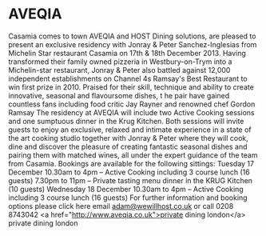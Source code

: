 AVEQIA
======

Casamia comes to town    AVEQIA and HOST Dining solutions, are pleased to present an exclusive residency with Jonray &amp; Peter Sanchez-Inglesias from Michelin Star restaurant Casamia on 17th &amp; 18th December 2013.    Having transformed their family owned pizzeria in Westbury-on-Trym  into a Michelin-star restaurant, Jonray &amp; Peter also battled against  12,000 independent establishments on Channel 4s Ramsay's Best Restaurant to win first prize in 2010. Praised for their skill, technique and ability to create innovative, seasonal and flavoursome dishes, t he pair have gained countless fans including food critic Jay Rayner and renowned chef Gordon Ramsay    The residency at AVEQIA will include two Active Cooking sessions and one sumptuous dinner in the Krug Kitchen. Both sessions will  invite guests  to enjoy an exclusive, relaxed and intimate experience in a state of the art cooking studio together with Jonray &amp; Peter where they will  cook, dine and discover the pleasure of creating fantastic seasonal dishes and pairing them with matched wines, all under the expert guidance of the team from Casamia.     Bookings are available for the following sittings:    Tuesday 17 December       10.30am to 4pm – Active Cooking including 3 course lunch (16 guests)       7.30pm to 11pm – Private tasting menu dinner in the KRUG Kitchen (10 guests)          Wednesday 18 December        10.30am to 4pm – Active Cooking including 3 course lunch (16 guests)    For further information and booking options please click here email  adam@wewillhost.co.uk  or call  0208 8743042  &lt;a href="http://www.aveqia.co.uk">private dining london&lt;/a>  private dining london
